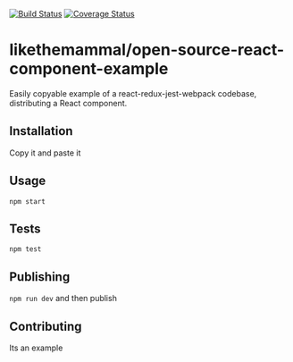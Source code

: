 [![Build Status](https://travis-ci.org/likethemammal/open-source-react-component-example.svg?branch=master)](https://travis-ci.org/likethemammal/open-source-react-component-example)
[![Coverage Status](https://coveralls.io/repos/github/likethemammal/open-source-react-component-example/badge.svg?branch=master)](https://coveralls.io/github/likethemammal/open-source-react-component-example?branch=master)

likethemammal/open-source-react-component-example
=========

Easily copyable example of a react-redux-jest-webpack codebase, distributing a React component.

## Installation

Copy it and paste it

## Usage

  `npm start`

## Tests

  `npm test`

## Publishing

  `npm run dev` and then publish

## Contributing

Its an example